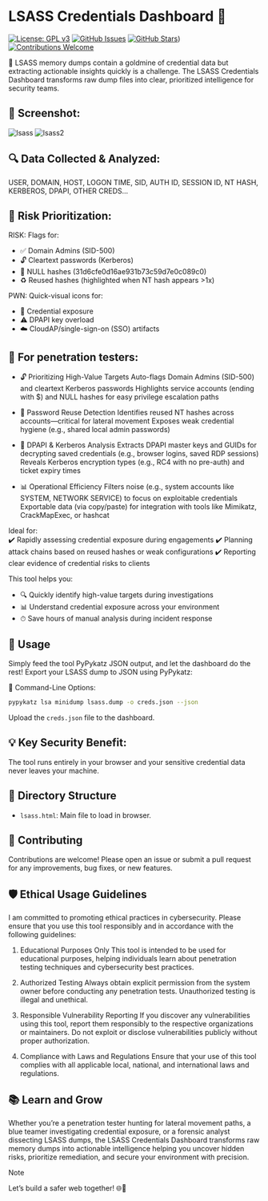 # LSASS Credentials Dashboard 🔑

[![License: GPL v3](https://img.shields.io/badge/License-GPLv3-blue.svg)](https://www.gnu.org/licenses/gpl-3.0)
[![GitHub Issues](https://img.shields.io/github/issues/Cybersecurity-Ethical-Hacker/LSASS-Credentials-Dashboard)](https://github.com/Cybersecurity-Ethical-Hacker/LSASS-Credentials-Dashboard/issues)
[![GitHub Stars](https://img.shields.io/github/stars/Cybersecurity-Ethical-Hacker/LSASS-Credentials-Dashboard)](https://github.com/Cybersecurity-Ethical-Hacker/LSASS-Credentials-Dashboard/stargazers))
[![Contributions Welcome](https://img.shields.io/badge/Contributions-Welcome-brightgreen.svg)](CONTRIBUTING.md)

🔐 LSASS memory dumps contain a goldmine of credential data but extracting actionable insights quickly is a challenge. The LSASS Credentials Dashboard transforms raw dump files into clear, prioritized intelligence for security teams.

## 📸 Screenshot:
![lsass](https://github.com/user-attachments/assets/4a17a72d-1d5f-40eb-aed7-22de5182141d)
![lsass2](https://github.com/user-attachments/assets/f27bec90-2a38-455b-aff9-c6023b75e002)

## 🔍 Data Collected & Analyzed:
USER, DOMAIN, HOST, LOGON TIME, SID, AUTH ID, SESSION ID, NT HASH, KERBEROS, DPAPI, OTHER CREDS...

## 🚨 Risk Prioritization:
RISK: Flags for:
- ✅ Domain Admins (SID-500)
- 🔓 Cleartext passwords (Kerberos)
- 🚩 NULL hashes (31d6cfe0d16ae931b73c59d7e0c089c0)
- ♻️ Reused hashes (highlighted when NT hash appears >1x)

PWN: Quick-visual icons for:
- 🔑 Credential exposure
- ⚠️ DPAPI key overload
- ☁️ CloudAP/single-sign-on (SSO) artifacts

## 🌟 For penetration testers:

- 🔓 Prioritizing High-Value Targets
Auto-flags Domain Admins (SID-500) and cleartext Kerberos passwords
Highlights service accounts (ending with $) and NULL hashes for easy privilege escalation paths

- 🔄 Password Reuse Detection
Identifies reused NT hashes across accounts—critical for lateral movement
Exposes weak credential hygiene (e.g., shared local admin passwords)

- 🔑 DPAPI & Kerberos Analysis
Extracts DPAPI master keys and GUIDs for decrypting saved credentials (e.g., browser logins, saved RDP sessions)
Reveals Kerberos encryption types (e.g., RC4 with no pre-auth) and ticket expiry times

- 📊 Operational Efficiency
Filters noise (e.g., system accounts like SYSTEM, NETWORK SERVICE) to focus on exploitable credentials
Exportable data (via copy/paste) for integration with tools like Mimikatz, CrackMapExec, or hashcat

Ideal for:<br>
✔️ Rapidly assessing credential exposure during engagements
✔️ Planning attack chains based on reused hashes or weak configurations
✔️ Reporting clear evidence of credential risks to clients

This tool helps you:
- 🔍 Quickly identify high-value targets during investigations
- 📊 Understand credential exposure across your environment
- ⏱ Save hours of manual analysis during incident response

## 🚀 Usage
Simply feed the tool PyPykatz JSON output, and let the dashboard do the rest!
Export your LSASS dump to JSON using PyPykatz:

📍 Command-Line Options:
```bash
pypykatz lsa minidump lsass.dump -o creds.json --json
```
Upload the `creds.json` file to the dashboard.

## 💡 Key Security Benefit:
The tool runs entirely in your browser and your sensitive credential data never leaves your machine.

## 📂 Directory Structure
- `lsass.html`: Main file to load in browser.

## 🤝 Contributing
Contributions are welcome! Please open an issue or submit a pull request for any improvements, bug fixes, or new features.

## 🛡️ Ethical Usage Guidelines
I am committed to promoting ethical practices in cybersecurity. Please ensure that you use this tool responsibly and in accordance with the following guidelines:

1. Educational Purposes Only
This tool is intended to be used for educational purposes, helping individuals learn about penetration testing techniques and cybersecurity best practices.

2. Authorized Testing
Always obtain explicit permission from the system owner before conducting any penetration tests. Unauthorized testing is illegal and unethical.

3. Responsible Vulnerability Reporting
If you discover any vulnerabilities using this tool, report them responsibly to the respective organizations or maintainers. Do not exploit or disclose vulnerabilities publicly without proper authorization.

4. Compliance with Laws and Regulations
Ensure that your use of this tool complies with all applicable local, national, and international laws and regulations.

## 📚 Learn and Grow
Whether you’re a penetration tester hunting for lateral movement paths, a blue teamer investigating credential exposure, or a forensic analyst dissecting LSASS dumps, the LSASS Credentials Dashboard transforms raw memory dumps into actionable intelligence helping you uncover hidden risks, prioritize remediation, and secure your environment with precision.

> [!NOTE]
> Let’s build a safer web together! 🌐🔐
